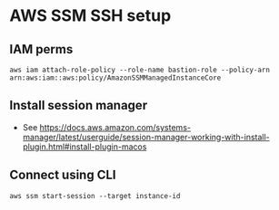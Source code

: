 # AWS SSM SSH setup

## IAM perms

```
aws iam attach-role-policy --role-name bastion-role --policy-arn arn:aws:iam::aws:policy/AmazonSSMManagedInstanceCore
```


## Install session manager
* See https://docs.aws.amazon.com/systems-manager/latest/userguide/session-manager-working-with-install-plugin.html#install-plugin-macos

## Connect using CLI
```
aws ssm start-session --target instance-id
````
